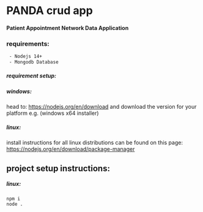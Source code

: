 # PANDA crud app


#### Patient Appointment Network Data Application


###


### requirements:
```bash
 - Nodejs 14+
 - Mongodb Database
```


##### requirement setup:
##### windows:
head to: https://nodejs.org/en/download
and download the version for your platform e.g. (windows x64 installer)

##### linux:
install instructions for all linux distributions can be found on this page: 
https://nodejs.org/en/download/package-manager


###


## project setup instructions:

##### linux: 
```bash
npm i
node .
```